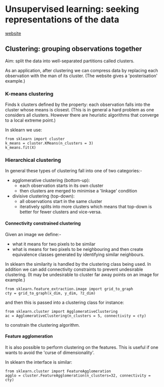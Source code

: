 # Unsupervised learning: seeking representations of the data

[website](https://scikit-learn.org/stable/tutorial/statistical_inference/unsupervised_learning.html)

## Clustering: grouping observations together

Aim: split the data into well-separated partitions called clusters.

As an application, after clustering we can compress data by replacing each observation with the man of its cluster.
(The website gives a 'posterisation' example.)

### K-means clustering

Finds k clusters defined by the property:
each observation falls into the cluster whose means is closest.
(This is in general a hard problem as one considers all clusters.
However there are heuristic algorithms that converge to a local extreme point.)

In sklearn we use:
```
from sklearn import cluster
k_means = cluster.KMeans(n_clusters = 3)
k_means.fit(X)
```

### Hierarchical clustering

In general these types of clustering fall into one of two categories:-
* agglomerative clustering (bottom-up):
	* each observation starts in its own cluster
	* then clusters are merged to minimise a 'linkage' condition
* divisive clustering (top-down):
	* all observations start in the same cluster
	* iteratively splits into more clusters
which means that top-down is better for fewer clusters and vice-versa.

#### Connectivity constrained clustering

Given an image we define:-
* what it means for two pixels to be similar
* what is means for two pixels to be neighbouring
and then create equivalence classes generated by identifying similar neighbours.

In sklearn the similarity is handled by the clustering class being used.
In addition we can add connectivity constraints to prevent undesirable clustering.
(It may be undesirable to cluster far away points on an image for example.)

```
from sklearn.feature_extraction.image import grid_to_graph
cty = grid_to_graph(x_dim, y_dim, ?z_dim)
```

and then this is passed into a clustering class for instance:

```
from sklearn.cluster import AgglomerativeClustering
ac = AgglomerativeClustering(n_clusters = 5, connectivity = cty)
```

to constrain the clustering algorithm.

#### Feature agglomeration

It is also possible to perform clustering on the features.
This is useful if one wants to avoid the 'curse of dimensionality'.

In sklearn the interface is similar:
```
from sklearn.cluster import FeatureAgglomeration
agglo = cluster.FeatureAgglomeration(n_clusters=32, connectivity = cty)
```

